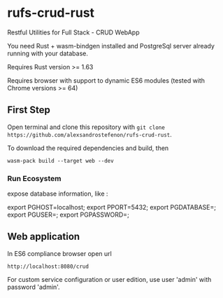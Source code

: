 # rufs-crud-rust

Restful Utilities for Full Stack - CRUD WebApp

You need Rust + wasm-bindgen installed and PostgreSql server already running with your database.

Requires Rust version >= 1.63

Requires browser with support to dynamic ES6 modules (tested with Chrome versions >= 64)

## First Step

Open terminal and clone this repository with `git clone https://github.com/alexsandrostefenon/rufs-crud-rust`.

To download the required dependencies and build, then

`wasm-pack build --target web --dev` 

### Run Ecosystem

expose database information, like :

export PGHOST=localhost;
export PPORT=5432;
export PGDATABASE=<database name>;
export PGUSER=<database user>;
export PGPASSWORD=<database password>;

## Web application

In ES6 compliance browser open url

`http://localhost:8080/crud`

For custom service configuration or user edition, use user 'admin' with password 'admin'.
